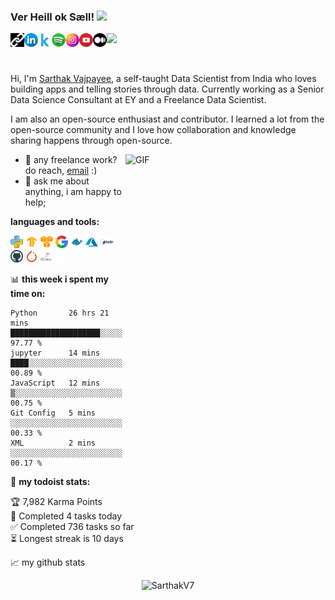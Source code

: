 ### Ver Heill ok Sæll! <img src="https://media.giphy.com/media/hvRJCLFzcasrR4ia7z/giphy.gif" width="25px">

<a href="https://sarthakv7.github.io/my_folio/">
  <img align="left" alt="Sarthak's Website" width="22px" src="./icons/url.png" />
</a>
<a href="https://www.linkedin.com/in/sarthak-vajpayee/">
  <img align="left" alt="Sarthak's LinkedIN" width="22px" src="./icons/linkedin.png" />
</a>
<a href="https://www.kaggle.com/sarthakvajpayee">
  <img align="left" alt="Sarthak's Kaggle" width="22px" src="./icons/kaggle.png" />
</a>
<a href="https://open.spotify.com/user/31xcw7slsubjhc5blt2kuhgcv7qu">
  <img align="left" alt="Sarthak's Spotify" width="22px" src="./icons/spotify.png" />
</a>
<a href="https://www.instagram.com/sarthakvajpayee/">
  <img align="left" alt="Sarthak's Insta" width="22px" src="./icons/instagram.png" />
</a>
<a href="https://www.youtube.com/channel/UC2gkykteLJAJbk6G4aRu8tw/">
  <img align="left" alt="Sarthak's YouTube" width="22px" src="./icons/youtube.png" />
</a>
<a href="https://medium.com/@itssarthakvajpayee">
  <img align="left" alt="Sarthak's Medium" width="22px" src="./icons/medium.png" />
</a>


![](https://visitor-badge.glitch.me/badge?page_id=SarthakV7.SarthakV7)

<br />

Hi, I'm [Sarthak Vajpayee](https://sarthakv7.github.io/my_folio/), a self-taught Data Scientist from India who loves building apps and telling stories through data. Currently working as a Senior Data Science Consultant at EY and a Freelance Data Scientist.

I am also an open-source enthusiast and contributor. I learned a lot from the open-source community and I love how collaboration and knowledge sharing happens through open-source.


<img align="right" alt="GIF" src="./icons/pattern.gif?raw=true" width="320" height="320" />


- 💼 any freelance work? do reach, [email](mailto:itssarthakvajpayee@gmail.com) :)
- 💬 ask me about anything, i am happy to help;

**languages and tools:**

<code><img height="20" src="./icons/python.png"></code>
<code><img height="20" src="./icons/tensorflow.png"></code>
<code><img height="20" src="./icons/aws.png"></code>
<code><img height="20" src="./icons/google.png"></code>
<code><img height="20" src="./icons/docker.png"></code>
<code><img height="20" src="./icons/azure.png"></code>
<code><img height="20" src="./icons/bash.png"></code>
<code><img height="20" src="./icons/github.png"></code>
<code><img height="20" src="./icons/pytorch.png"></code>
<code><img height="20" src="./icons/sql.png"></code>

📊 **this week i spent my time on:**
<!--START_SECTION:waka-->
```text
Python       26 hrs 21 mins  ████████████████████░░░░░   97.77 % 
jupyter      14 mins         ████░░░░░░░░░░░░░░░░░░░░░   00.89 % 
JavaScript   12 mins         ▒░░░░░░░░░░░░░░░░░░░░░░░░   00.75 % 
Git Config   5 mins          ░░░░░░░░░░░░░░░░░░░░░░░░░   00.33 % 
XML          2 mins          ░░░░░░░░░░░░░░░░░░░░░░░░░   00.17 % 
```
<!--END_SECTION:waka-->

🚧 **my todoist stats:**
<!-- TODO-IST:START -->
🏆  7,982 Karma Points           
🌸  Completed 4 tasks today           
✅  Completed 736 tasks so far           
⏳  Longest streak is 10 days
<!-- TODO-IST:END -->


📈 my github stats

<p align="center"> <img src="https://github-readme-stats.vercel.app/api?username=SarthakV7&show_icons=true&theme=gruvbox" alt="SarthakV7" />
